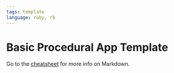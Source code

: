 ```yaml
---
tags: template
language: ruby, rb
---
```


# Basic Procedural App Template

Go to the [cheatsheet](https://github.com/adam-p/markdown-here/wiki/Markdown-Cheatsheet) for more info on Markdown.
